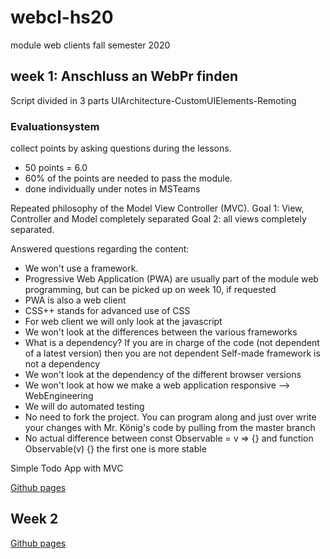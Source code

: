 # webcl-hs20
module web clients fall semester 2020

## week 1: Anschluss an WebPr finden

Script divided in 3 parts
UIArchitecture-CustomUIElements-Remoting

### Evaluationsystem
collect points by asking questions during the lessons.
* 50 points = 6.0
* 60% of the points are needed to pass the module.
* done individually under notes in MSTeams

Repeated philosophy of the Model View Controller (MVC).
Goal 1: View, Controller and Model completely separated
Goal 2: all views completely separated.

Answered questions regarding the content:
- We won't use a framework.
- Progressive Web Application (PWA) are usually part of the module web programming, but can be picked up on week 10, if
requested
- PWA is also a web client
- CSS++ stands for advanced use of CSS
- For web client we will only look at the javascript
- We won't look at the differences between the various frameworks
- What is a dependency? If you are in charge of the code (not dependent of a latest version) then you are not dependent
Self-made framework is not a dependency
- We won't look at the dependency of the different browser versions
- We won't look at how we make a web application responsive --> WebEngineering
- We will do automated testing
- No need to fork the project. You can program along and just over write your changes with Mr. König's code by pulling
 from the master branch
- No actual difference between const Observable = v => {} and function Observable(v) {}
the first one is more stable

Simple Todo App with MVC

[Github pages](https://webengineering-fhnw.github.io/webcl-hs20/week1/todo/View.html)

## Week 2
[Github pages](https://webengineering-fhnw.github.io/webcl-hs20/week2/todo/View.html)
